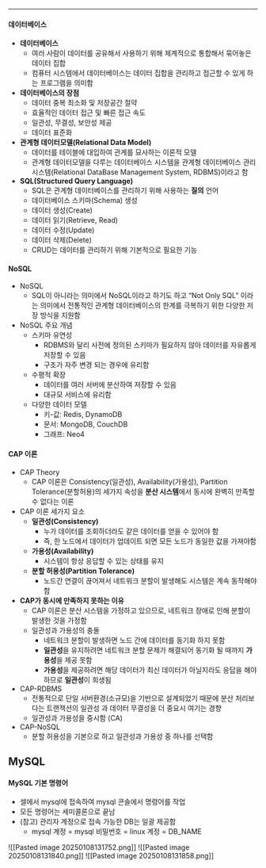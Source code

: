 
---
#### 데이터베이스
- **데이터베이스** 
	- 여러 사람이 데이터를 공유해서 사용하기 위해 체계적으로 통합해서 묶어놓은 데이터 집합 
	- 컴퓨터 시스템에서 데이터베이스는 데이터 집합을 관리하고 접근할 수 있게 하는 프로그램을 의미함 
- **데이터베이스의 장점**
	- 데이터 중복 최소화 및 저장공간 절약 
	- 효율적인 데이터 접근 및 빠른 접근 속도 
	- 일관성, 무결성, 보안성 제공 
	- 데이터 표준화
- **관계형 데이터모델(Relational Data Model)** 
	- 데이터를 테이블에 대입하여 관계를 묘사하는 이론적 모델 
	- 관계형 데이터모델을 다루는 데이터베이스 시스템을 관계형 데이터베이스 관리시스템(Relational DataBase Management System, RDBMS)이라고 함
- **SQL(Structured Query Language)** 
	- SQL은 관계형 데이터베이스를 관리하기 위해 사용하는 **질의** 언어 
	- 데이터베이스 스키마(Schema) 생성 
	- 데이터 생성(Create) 
	- 데이터 읽기(Retrieve, Read) 
	- 데이터 수정(Update) 
	- 데이터 삭제(Delete) 
	- CRUD는 데이터를 관리하기 위해 기본적으로 필요한 기능
#### NoSQL
- NoSQL 
	- SQL이 아니라는 의미에서 NoSQL이라고 하기도 하고 “Not Only SQL” 이라는 의미에서 전통적인 관계형 데이터베이스의 한계를 극복하기 위한 다양한 저장 방식을 지원함 
- NoSQL 주요 개념 
	- 스키마 유연성 
		- RDBMS와 달리 사전에 정의된 스키마가 필요하지 않아 데이터를 자유롭게 저장할 수 있음 
		- 구조가 자주 변경 되는 경우에 유리함 
	- 수평적 확장 
		- 데이터를 여러 서버에 분산하여 저장할 수 있음 
		- 대규모 서비스에 유리함 
	- 다양한 데이터 모델 
		- 키-값: Redis, DynamoDB 
		- 문서: MongoDB, CouchDB 
		- 그래프: Neo4
#### CAP 이론
- CAP Theory
	- CAP 이론은 Consistency(일관성), Availability(가용성), Partition Tolerance(분할허용)의 세가지 속성을 **분산 시스템**에서 동시에 완벽히 만족할 수 없다는 이론
- CAP 이론 세가지 요소
	- **일관성(Consistency)** 
		- 누가 데이터를 조회하더라도 같은 데이터를 얻을 수 있어야 함 
		- 즉, 한 노드에서 데이터가 업데이트 되면 모든 노드가 동일한 값을 가져야함 
	- **가용성(Availability)** 
		- 시스템이 항상 응답할 수 있는 상태를 유지 
	- **분할 허용성(Partition Tolerance)** 
		- 노드간 연결이 끊어져서 네트워크 분할이 발생해도 시스템은 계속 동작해야함
- **CAP가 동시에 만족하지 못하는 이유** 
	- CAP 이론은 분산 시스템을 가정하고 있으므로, 네트워크 장애로 인해 분할이 발생한 것을 가정함 
	- 일관성과 가용성의 충돌 
		- 네트워크 분할이 발생하면 노드 간에 데이터를 동기화 하지 못함 
		- **일관성**을 유지하려면 네트워크 분할 문제가 해결되어 동기화 될 때까지 **가용성**을 제공 못함 
		- **가용성**을 제공하려면 해당 데이터가 최신 데이터가 아닐지라도 응답을 해야하므로 **일관성**이 희생됨
- CAP-RDBMS 
	- 전통적으로 단일 서버환경(소규모)을 기반으로 설계되었기 때문에 분산 처리보다는 트랜잭션의 일관성 과 데이터 무결성을 더 중요시 여기는 경향 
	- 일관성과 가용성을 중시함 (CA) 
- CAP-NoSQL 
	- 분할 허용성을 기본으로 하고 일관성과 가용성 중 하나를 선택함

## MySQL
####  MySQL 기본 명령어
- 셀에서 mysql에 접속하여 mysql 콘솔에서 명령어를 작업 
- 모든 명령어는 세미콜론으로 끝남 
- (참고) 관리자 계정으로 접속 가능한 DB는 일괄 제공함 
	- mysql 계정 = mysql 비밀번호 = linux 계정 = DB_NAME

![[Pasted image 20250108131752.png]]
![[Pasted image 20250108131840.png]]
![[Pasted image 20250108131858.png]]


